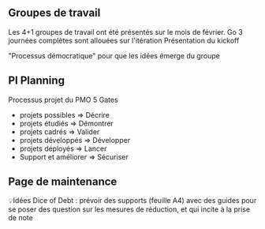 ## Groupes de travail

Les 4+1 groupes de travail ont été présentés sur le mois de février.
Go
3 journées complètes sont allouées sur l'itération
Présentation du kickoff

"Processus démocratique" pour que les idées émerge du groupe

## PI Planning

Processus projet du PMO
5 Gates
- projets possibles => Décrire
- projets étudiés => Démontrer
- projets cadrés => Valider
- projets développés => Développer
- projets déployés => Lancer
- Support et améliorer => Sécuriser

## Page de maintenance

💡Idées
Dice of Debt : prévoir des supports (feuille A4) avec des guides pour se poser des question sur les mesures de réduction, et qui incite à la prise de note